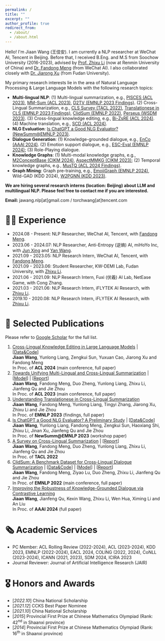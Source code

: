 ```yaml
---
permalink: /
title: ""
excerpt: ""
author_profile: true
redirect_from: 
  - /about/
  - /about.html
---
```


<span class='anchor' id='about-me'></span>

Hello! I'm Jiaan Wang (王佳安). I am currently a NLP researcher at WeChat AI, Tencent in Beijing. Before that, I received B.Eng. and M.S from Soochow University (2016-2023), advised by [Prof. Zhixu Li](https://sites.google.com/site/zhixuli) (now at Renmin University of China) and [Dr. Fandong Meng](http://fandongmeng.github.io/) (from WeChat AI). I also collaborated closely with [Dr. Jiarong Xu](https://galina0217.github.io/) (from Fudan University).

My primary research interests lie in the area of Natural Language Processing & Large Language Models with the following research topics:
- **Multi-lingual NLP**:
(1) Multi-lingual summarization, e.g., [PISCES (ACL 2023)](https://arxiv.org/abs/2305.09220), [MM-Sum (ACL 2023)](https://arxiv.org/abs/2212.07672), [D2TV (EMNLP 2023 Findings)](https://arxiv.org/abs/2305.12767).
(2) Cross-Lingual Summarization, e.g., [CLS Survey (TACL 2022)](https://arxiv.org/abs/2203.12515), [Translationese in CLS (EMNLP 2023 Findings)](https://arxiv.org/abs/2212.07220), [ClidSum (EMNLP 2022)](https://arxiv.org/abs/2202.05599), [Perseus (WSDM 2023)](https://arxiv.org/abs/2212.00586). 
(3) Cross-lingual knowledge editing, e.g., [Bi-ZsRE (ACL 2024)](https://arxiv.org/abs/2309.08952).
(4) Machine translation, e.g., [SCD (ACL 2024)](https://aclanthology.org/2024.acl-long.588/). 
- **NLG Evaluation**: [Is ChatGPT a Good NLG Evaluator? (NewSumm@EMNLP 2023)](https://arxiv.org/abs/2303.04048).
- **Dialogue Generation**: (1) Knowledge-grounded dialogue, e.g., [EnCo (AAAI 2024)](https://arxiv.org/abs/2401.04361).
(2) Emotion support dialogue, e.g., [ESC-Eval (EMNLP 2024)](https://arxiv.org/abs/2406.14952);
(3) Role-Playing dialogue.
- **Knowledge Graphs**: (1) Multi-modal knowledge graphs, e.g., [M2ConceptBase (CIKM 2024)](https://arxiv.org/abs/2312.10417), [AspectMMKG (CIKM 2023)](https://arxiv.org/abs/2308.04992);
(2) Temporal knowledge graphs, e.g., [MusTQ (ACL 2024 Findings)](https://aclanthology.org/2024.findings-acl.696/).
- **Graph Mining**: Graph pre-training, e.g., [EmojiGraph (EMNLP 2024)](https://arxiv.org/abs/2409.14552), Wild-GAD (KDD 2024), [W2PGNN (KDD 2023)](https://arxiv.org/abs/2303.16458).

**We are hiring several research interns (location: Beijing) about LLM and multilingual NLP. Please feel free to contact me if you are interested.**

**Email:** jawang.nlp[at]gmail.com / torchwang[at]tencent.com


# 👨‍💼 Experience
- 2024.08 - Present: NLP Researcher, WeChat AI, Tencent, with [Fandong Meng](https://fandongmeng.github.io/).
- 2023.06 - 2024.07: NLP Researcher, Anti-Entropy (逆熵) AI, miHoYo Inc, with [Jun Xing](https://junxnui.github.io/) and [Yan Wang](https://libertywing.github.io/yanwang.github.io/).
- 2021.09 - 2023.05: NLP Research Intern, WeChat AI, Tencent, with [Fandong Meng](https://fandongmeng.github.io/).
- 2021.09 - 2023.06: Student Researcher, KW-DEMI Lab, Fudan University, with [Zhixu Li](https://sites.google.com/site/zhixuli).
- 2021.06 - 2021.09: NLP Research Intern, Fuxi (伏羲) AI Lab, NetEase Game, with Cong Zhang.
- 2021.03 - 2021.06: NLP Research Intern, iFLYTEK AI Research, with [Zhixu Li](https://sites.google.com/site/zhixuli).
- 2019.10 - 2020.08: NLP Research Intern, iFLYTEK AI Research, with [Zhixu Li](https://sites.google.com/site/zhixuli).


# 📝 Selected Publications 
Please refer to [Google Scholar](https://scholar.google.com/citations?user=5S8h7qAAAAAJ) for the full list.   

1. [Cross-Lingual Knowledge Editing in Large Language Models](https://arxiv.org/abs/2309.08952) \| [[Data&Code](https://github.com/krystalan/Bi_ZsRE)]  
**Jiaan Wang**, Yunlong Liang, Zengkui Sun, Yuxuan Cao, Jiarong Xu and Fandong Meng   
In Proc. of **ACL 2024** (main conference, full paper)    
1. [Towards Unifying Multi-Lingual and Cross-Lingual Summarization](http://arxiv.org/abs/2305.09220)  \| [[Model](https://huggingface.co/Krystalan/PISCES)] \| [[Report](https://mp.weixin.qq.com/s/JHyXyWrKfj5YrtSZKpfwog)]   
**Jiaan Wang**, Fandong Meng, Duo Zheng, Yunlong Liang, Zhixu Li, Jianfeng Qu and Jie Zhou   
In Proc. of **ACL 2023** (main conference, full paper)
1. [Understanding Translationese in Cross-Lingual Summarization](https://arxiv.org/abs/2212.07220)  
**Jiaan Wang**, Fandong Meng, Yunlong Liang, Tingyi Zhang, Jiarong Xu, Zhixu Li and Jie Zhou  
In Proc. of **EMNLP 2023** (findings, full paper)
1. [Is ChatGPT a Good NLG Evaluator? A Preliminary Study](https://arxiv.org/abs/2303.04048) \| [[Data&Code](https://github.com/krystalan/chatgpt_as_nlg_evaluator)]     
**Jiaan Wang**, Yunlong Liang, Fandong Meng, Zengkui Sun, Haoxiang Shi, Zhixu Li, Jinan Xu, Jianfeng Qu and Jie Zhou  
In Proc. of **NewSumm@EMNLP 2023** (workshop paper)
1. [A Survey on Cross-Lingual Summarization](https://arxiv.org/abs/2203.12515) \| [[Report](https://mp.weixin.qq.com/s/OL6-Yp4NgnTsvXMCHOJMog)]    
**Jiaan Wang**, Fandong Meng, Duo Zheng, Yunlong Liang, Zhixu Li, Jianfeng Qu and Jie Zhou   
In Proc. of **TACL 2022**   
1. [ClidSum: A Benchmark Dataset for Cross-Lingual Dialogue Summarization](https://arxiv.org/abs/2202.05599) \| [[Data&Code](https://github.com/krystalan/ClidSum)] \| [[Model](https://huggingface.co/Krystalan/mdialbart_zh)] \| [[Report](https://mp.weixin.qq.com/s/M8BR3MySZBuu7ixdFi_SRQ)]  
**Jiaan Wang**, Fandong Meng, Ziyao Lu, Duo Zheng, Zhixu Li, Jianfeng Qu and Jie Zhou   
In Proc. of **EMNLP 2022** (main conference, full paper)  
1. [Improving the Robustness of Knowledge-Grounded Dialogue via Contrastive Learning](https://arxiv.org/abs/2401.04361)  
**Jiaan Wang**, Jianfeng Qu, Kexin Wang, Zhixu Li, Wen Hua, Ximing Li and An Liu  
In Proc. of **AAAI 2024** (full paper)  
 

# 🗞️ Academic Services
- PC Member: ACL Rolling Review (2022-2024), ACL (2023-2024), KDD 2023, EMNLP (2022-2024), EACL 2024, COLING (2022, 2024), CoNLL (2023-2024), ICANN (2021, 2023), SDM 2024, ICIRA 2023
- Journal Reviewer: Journal of Artificial Intelligence Research (JAIR)


# 🎖 Honors and Awards
- [*2022.10*] China National Scholarship
- [*2021.12*] CCKS Best Paper Nominee
- [*2021.10*] China National Scholarship
- [*2015*] Provincial First Prize at Chinese Mathematics Olympiad (Rank: 42<sup>nd</sup> in Shaanxi province) 
- [*2014*] Provincial First Prize at Chinese Mathematics Olympiad (Rank: 16<sup>th</sup> in Shaanxi province)




